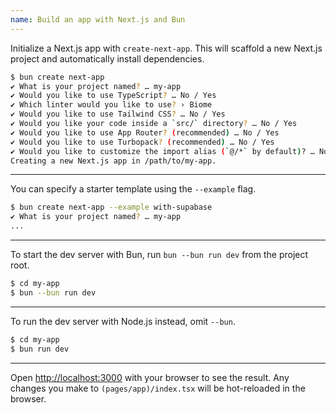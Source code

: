 ```yaml
---
name: Build an app with Next.js and Bun
---
```


Initialize a Next.js app with `create-next-app`. This will scaffold a new Next.js project and automatically install dependencies.

```sh
$ bun create next-app
✔ What is your project named? … my-app
✔ Would you like to use TypeScript? … No / Yes
✔ Which linter would you like to use? › Biome
✔ Would you like to use Tailwind CSS? … No / Yes
✔ Would you like your code inside a `src/` directory? … No / Yes
✔ Would you like to use App Router? (recommended) … No / Yes
✔ Would you like to use Turbopack? (recommended) … No / Yes
✔ Would you like to customize the import alias (`@/*` by default)? … No / Yes
Creating a new Next.js app in /path/to/my-app.
```

---

You can specify a starter template using the `--example` flag.

```sh
$ bun create next-app --example with-supabase
✔ What is your project named? … my-app
...
```

---

To start the dev server with Bun, run `bun --bun run dev` from the project root.

```sh
$ cd my-app
$ bun --bun run dev
```

---

To run the dev server with Node.js instead, omit `--bun`.

```sh
$ cd my-app
$ bun run dev
```

---

Open [http://localhost:3000](http://localhost:3000) with your browser to see the result. Any changes you make to `(pages/app)/index.tsx` will be hot-reloaded in the browser.
